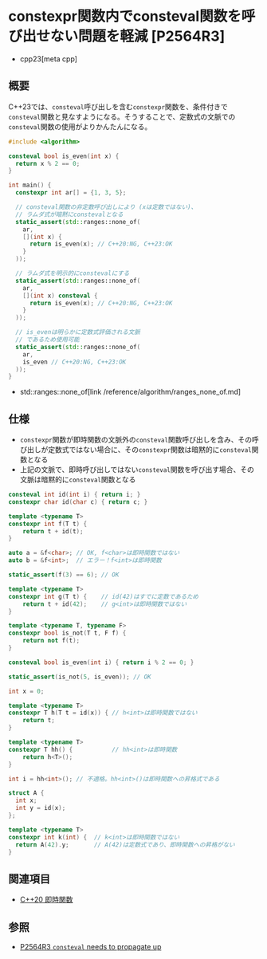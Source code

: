 # constexpr関数内でconsteval関数を呼び出せない問題を軽減 [P2564R3]
* cpp23[meta cpp]

## 概要
C++23では、`consteval`呼び出しを含む`constexpr`関数を、条件付きで`consteval`関数と見なすようになる。そうすることで、定数式の文脈での`consteval`関数の使用がよりかんたんになる。

```cpp example
#include <algorithm>

consteval bool is_even(int x) {
  return x % 2 == 0;
}

int main() {
  constexpr int ar[] = {1, 3, 5};

  // consteval関数の非定数呼び出しにより (xは定数ではない)、
  // ラムダ式が暗黙にconstevalとなる
  static_assert(std::ranges::none_of(
    ar,
    [](int x) {
      return is_even(x); // C++20:NG, C++23:OK
    }
  ));

  // ラムダ式を明示的にconstevalにする
  static_assert(std::ranges::none_of(
    ar,
    [](int x) consteval {
      return is_even(x); // C++20:NG, C++23:OK
    }
  ));

  // is_evenは明らかに定数式評価される文脈
  // であるため使用可能
  static_assert(std::ranges::none_of(
    ar,
    is_even // C++20:NG, C++23:OK
  ));
}
```
* std::ranges::none_of[link /reference/algorithm/ranges_none_of.md]


## 仕様
- `constexpr`関数が即時関数の文脈外の`consteval`関数呼び出しを含み、その呼び出しが定数式ではない場合に、その`constexpr`関数は暗黙的に`consteval`関数となる
- 上記の文脈で、即時呼び出しではない`consteval`関数を呼び出す場合、その文脈は暗黙的に`consteval`関数となる

```cpp
consteval int id(int i) { return i; }
constexpr char id(char c) { return c; }

template <typename T>
constexpr int f(T t) {
    return t + id(t);
}

auto a = &f<char>; // OK, f<char>は即時関数ではない
auto b = &f<int>;  // エラー！f<int>は即時関数

static_assert(f(3) == 6); // OK

template <typename T>
constexpr int g(T t) {    // id(42)はすでに定数であるため
    return t + id(42);    // g<int>は即時関数ではない
}

template <typename T, typename F>
constexpr bool is_not(T t, F f) {
    return not f(t);
}

consteval bool is_even(int i) { return i % 2 == 0; }

static_assert(is_not(5, is_even)); // OK

int x = 0;

template <typename T>
constexpr T h(T t = id(x)) { // h<int>は即時関数ではない
    return t;
}

template <typename T>
constexpr T hh() {           // hh<int>は即時関数
    return h<T>();
}

int i = hh<int>(); // 不適格。hh<int>()は即時関数への昇格式である

struct A {
  int x;
  int y = id(x);
};

template <typename T>
constexpr int k(int) {  // k<int>は即時関数ではない
  return A(42).y;       // A(42)は定数式であり、即時関数への昇格がない
}
```


## 関連項目
- [C++20 即時関数](/lang/cpp20/immediate_functions.md)


## 参照
- [P2564R3 `consteval` needs to propagate up](https://www.open-std.org/jtc1/sc22/wg21/docs/papers/2022/p2564r3.html)
